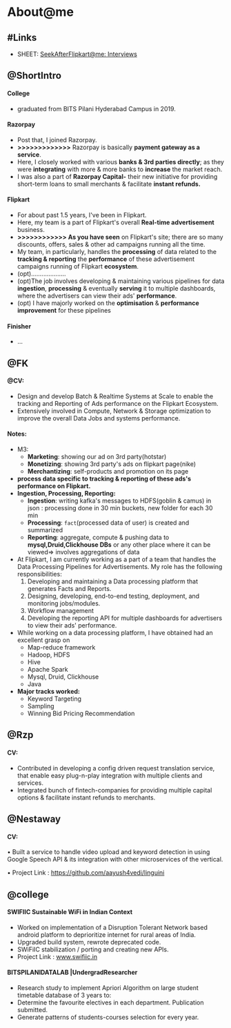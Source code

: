 # About@me

## \#Links

* SHEET: [SeekAfterFlipkart@me: Interviews](https://docs.google.com/spreadsheets/d/1ukY4tJwG0tesZvy0WNjkhBH0n-n9yPut4axQHoHP4ns/edit#gid=0)

## @ShortIntro

#### College

* graduated from BITS Pilani Hyderabad Campus in 2019.

#### Razorpay

* Post that, I joined Razorpay.
* **&gt;&gt;&gt;&gt;&gt;&gt;&gt;&gt;&gt;&gt;&gt;&gt;&gt;** Razorpay is basically **payment gateway as a service**.
* Here, I closely worked with various **banks & 3rd parties directly**; as they were **integrating** with more & more banks to **increase** the market reach.
* I was also a part of **Razorpay Capital-** their new initiative for providing short-term loans to small merchants & facilitate **instant refunds.**

 

#### Flipkart

* For about past 1.5 years, I've been in Flipkart.
* Here, my team is a part of Flipkart's overall **Real-time advertisement** business.
* **&gt;&gt;&gt;&gt;&gt;&gt;&gt;&gt;&gt;&gt;&gt;&gt; As you have seen** on Flipkart's site; there are so many discounts, offers, sales & other ad campaigns running all the time.
* My team, in particularly, handles the **processing** of data related to the **tracking & reporting** the **performance** of these advertisement campaigns running of Flipkart **ecosystem**.
* \(opt\)....................
* \(opt\)The job involves developing & maintaining various pipelines for data **ingestion**, **processing** & eventually **serving** it to multiple dashboards, where the advertisers can view their ads' **performance**.
* \(opt\) I have majorly worked on the **optimisation** & **performance improvement** for these pipelines

#### Finisher

* ...

## @FK

#### @CV:

* Design and develop Batch & Realtime Systems at Scale to enable the tracking and Reporting of Ads performance on the Flipkart Ecosystem.
* Extensively involved in Compute, Network & Storage optimization to improve the overall Data Jobs and systems performance.

#### Notes:

* M3:
  * **Marketing**: showing our ad on 3rd party\(hotstar\)
  * **Monetizing**: showing 3rd party's ads on flipkart page\(nike\)
  * **Merchantizing**: self-products and promotion on its page
* **process data specific to tracking & reporting of these ads's performance on Flipkart.**
* **Ingestion, Processing, Reporting:**
  * **Ingestion**: writing kafka's messages to HDFS\(goblin & camus\) in json : processing done in 30 min buckets, new folder for each 30 min
  * **Processing**: `fact`\(processed data of user\) is created and summarized
  * **Reporting**: aggregate, compute & pushing data to **mysql,Druid,Clickhouse DBs** or any other place where it can be viewed=&gt; involves aggregations of data
* At Flipkart, I am currently working as a part of a team that handles the Data Processing Pipelines for Advertisements. My role has the following responsibilities:
  1. Developing and maintaining a Data processing platform that generates Facts and Reports.
  2. Designing, developing, end-to-end testing, deployment, and monitoring jobs/modules.
  3. Workflow management
  4. Developing the reporting API for multiple dashboards for advertisers to view their ads' performance.
* While working on a data processing platform, I have obtained had an excellent grasp on 
  * Map-reduce framework 
  * Hadoop, HDFS
  * Hive
  * Apache Spark
  * Mysql, Druid, Clickhouse
  * Java 
* **Major tracks worked:**
  * Keyword Targeting
  * Sampling
  * Winning Bid Pricing Recommendation

## @Rzp

#### CV:

* Contributed in developing a config driven request translation service, that enable easy plug-n-play integration with multiple clients and services.
* Integrated bunch of fintech-companies for providing multiple capital options & facilitate instant refunds to merchants.

## @Nestaway

#### CV:

• Built a service to handle video upload and keyword detection in using Google Speech API & its integration with other microservices of the vertical.

• Project Link : https://github.com/aayush4vedi/linguini

## @college

#### SWIFIIC Sustainable WiFi in Indian Context 

* Worked on implementation of a Disruption Tolerant Network based android platform to deprioritize internet for rural areas of India.
* Upgraded build system, rewrote deprecated code.
* SWiFiIC stabilization / porting and creating new APIs. 
* Project Link : www.swifiic.in

#### BITSPILANIDATALAB \|UndergradResearcher  

* Research study to implement Apriori Algorithm on large student timetable database of 3 years to:
* Determine the favourite electives in each department. Publication submitted.
* Generate patterns of students-courses selection for every year.

